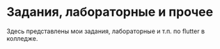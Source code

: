 # Задания, лабораторные и прочее
Здесь представлены мои задания, лабораторные и т.п. по flutter в колледже.